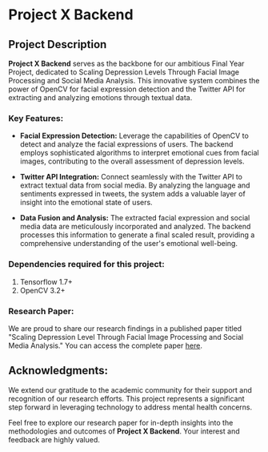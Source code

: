 # Project X Backend

## Project Description

**Project X Backend** serves as the backbone for our ambitious Final Year Project, dedicated to Scaling Depression Levels Through Facial Image Processing and Social Media Analysis. This innovative system combines the power of OpenCV for facial expression detection and the Twitter API for extracting and analyzing emotions through textual data.

### Key Features:

- **Facial Expression Detection:** Leverage the capabilities of OpenCV to detect and analyze the facial expressions of users. The backend employs sophisticated algorithms to interpret emotional cues from facial images, contributing to the overall assessment of depression levels.

- **Twitter API Integration:** Connect seamlessly with the Twitter API to extract textual data from social media. By analyzing the language and sentiments expressed in tweets, the system adds a valuable layer of insight into the emotional state of users.

- **Data Fusion and Analysis:** The extracted facial expression and social media data are meticulously incorporated and analyzed. The backend processes this information to generate a final scaled result, providing a comprehensive understanding of the user's emotional well-being.

### Dependencies required for this project:
1. Tensorflow 1.7+
2. OpenCV 3.2+

### Research Paper:

We are proud to share our research findings in a published paper titled "Scaling Depression Level Through Facial Image Processing and Social Media Analysis." You can access the complete paper [here](https://link.springer.com/chapter/10.1007/978-981-16-1089-9_71).

## Acknowledgments:

We extend our gratitude to the academic community for their support and recognition of our research efforts. This project represents a significant step forward in leveraging technology to address mental health concerns.

Feel free to explore our research paper for in-depth insights into the methodologies and outcomes of **Project X Backend**. Your interest and feedback are highly valued.



